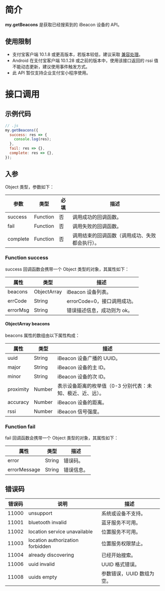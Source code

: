 # 简介

**my.getBeacons** 是获取已经搜索到的 iBeacon 设备的 API。

## 使用限制

- 支付宝客户端 10.1.8 或更高版本，若版本较低，建议采取 [兼容处理](https://opendocs.alipay.com/mini/framework/compatibility)。
- Android 在支付宝客户端 10.1.28 或之前的版本中，使用该接口返回的 rssi 值不能动态更新，建议使用事件触发方式。
- 此 API 暂仅支持企业支付宝小程序使用。

# 接口调用

## 示例代码

```javascript
// .js
my.getBeacons({
  success: res => {
    console.log(res);
  },
  fail: res => {},
  complete: res => {},
});
```

## 入参

Object 类型，参数如下：

| **参数** | **类型** | **必填** | **描述** |
| --- | --- | --- | --- |
| success | Function | 否 | 调用成功的回调函数。 |
| fail | Function | 否 | 调用失败的回调函数。 |
| complete | Function | 否 | 调用结束的回调函数（调用成功、失败都会执行）。 |

### Function success

success 回调函数会携带一个 Object 类型的对象，其属性如下：

| **属性** | **类型**    | **描述**                    |
| -------- | ----------- | --------------------------- |
| beacons  | ObjectArray | iBeacon 设备列表。          |
| errCode  | String      | errorCode=0，接口调用成功。 |
| errorMsg | String      | 错误描述信息，成功则为 ok。 |

#### ObjectArray beacons

beacons 属性的数组由以下属性构成：

| **属性** | **类型** | **描述** |
| --- | --- | --- |
| uuid | String | iBeacon 设备广播的 UUID。 |
| major | String | iBeacon 设备的主 ID。 |
| minor | String | iBeacon 设备的次 ID。 |
| proximity | Number | 表示设备距离的枚举值（0-3 分别代表：未知、极近、近、远）。 |
| accuracy | Number | iBeacon 设备的距离。 |
| rssi | Number | iBeacon 信号强度。 |

### Function fail

fail 回调函数会携带一个 Object 类型的对象，其属性如下：

| **属性**     | **类型** | **描述**   |
| ------------ | -------- | ---------- |
| error        | String   | 错误码。   |
| errorMessage | String   | 错误信息。 |

## 错误码

| **错误码** | **说明**                         | **描述**                  |
| ---------- | -------------------------------- | ------------------------- |
| 11000      | unsupport                        | 系统或设备不支持。        |
| 11001      | bluetooth invalid                | 蓝牙服务不可用。          |
| 11002      | location service unavailable     | 位置服务不可用。          |
| 11003      | location authorization forbidden | 位置服务权限禁止。        |
| 11004      | already discovering              | 已经开始搜索。            |
| 11006      | uuid invalid                     | UUID 格式错误。           |
| 11008      | uuids empty                      | 参数错误，UUID 数组为空。 |
